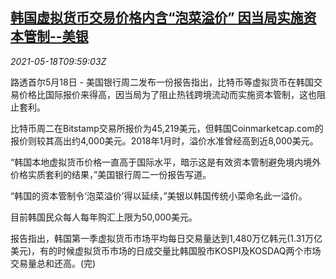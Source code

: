 <!--1621333862000-->
[韩国虚拟货币交易价格内含“泡菜溢价” 因当局实施资本管制--美银](https://cn.reuters.com/article/boa-south-korea-bitcoin-0518-idCNKCS2CZ0ZO)
------

<div><i>2021-05-18T09:59:03Z</i></div><p>路透首尔5月18日 - 美国银行周二发布一份报告指出，比特币等虚拟货币在韩国交易价格比国际报价来得高，因当局为了阻止热钱跨境流动而实施资本管制，这也阻止套利。</p><p>比特币周二在Bitstamp交易所报价为45,219美元，但韩国Coinmarketcap.com的报价则较其高出约4,000美元。2018年1月时，溢价水准曾经高到近8,000美元。</p><p>“韩国本地虚拟货币价格一直高于国际水平，暗示这是有效资本管制避免境内境外价格实质套利的结果，”美国银行周二一份报告写道。</p><p>“韩国的资本管制令‘泡菜溢价’得以延续，”美银以韩国传统小菜命名此一溢价。</p><p>目前韩国民众每人每年购汇上限为50,000美元。</p><p>报告指出，韩国第一季虚拟货币市场平均每日交易量达到1,480万亿韩元(1.31万亿美元)，有的时候虚拟货币市场的日成交量比韩国股市KOSPI及KOSDAQ两个市场交易量总和还高。(完)</p>
